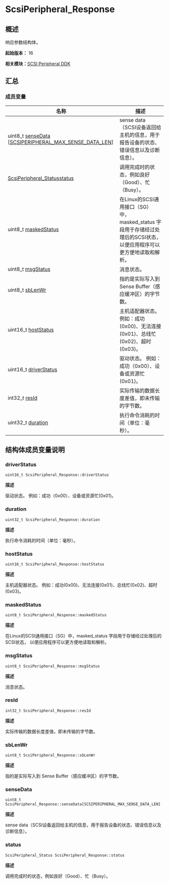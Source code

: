 # ScsiPeripheral_Response


## 概述

响应参数结构体。

**起始版本：** 16

**相关模块：**[SCSI Peripheral DDK](_s_c_s_i.md)


## 汇总


### 成员变量

| 名称 | 描述 | 
| -------- | -------- |
| uint8_t [senseData](#sensedata) [[SCSIPERIPHERAL_MAX_SENSE_DATA_LEN](_s_c_s_i.md#scsiperipheral_max_sense_data_len)] | sense data（SCSI设备返回给主机的信息，用于报告设备的状态、错误信息以及诊断信息）。 | 
| [ScsiPeripheral_Status](_s_c_s_i.md#scsiperipheral_status)[status](#status) | 调用完成时的状态，例如良好（Good）、忙（Busy）。 | 
| uint8_t [maskedStatus](#maskedstatus) | 在Linux的SCSI通用接口（SG）中，masked_status 字段用于存储经过处理后的SCSI状态， 以便应用程序可以更方便地读取和解析。 | 
| uint8_t [msgStatus](#msgstatus) | 消息状态。 | 
| uint8_t [sbLenWr](#sblenwr) | 指的是实际写入到 Sense Buffer（感应缓冲区）的字节数。 | 
| uint16_t [hostStatus](#hoststatus) | 主机适配器状态。 例如：成功(0x00)、无法连接(0x01)、总线忙(0x02)、超时(0x03)。 | 
| uint16_t [driverStatus](#driverstatus) | 驱动状态。 例如：成功（0x00）、设备或资源忙(0x01)。 | 
| int32_t [resId](#resid) | 实际传输的数据长度差值，即未传输的字节数。 | 
| uint32_t [duration](#duration) | 执行命令消耗的时间（单位：毫秒）。 | 


## 结构体成员变量说明


### driverStatus

```
uint16_t ScsiPeripheral_Response::driverStatus
```

**描述**

驱动状态。 例如：成功（0x00）、设备或资源忙(0x01)。


### duration

```
uint32_t ScsiPeripheral_Response::duration
```

**描述**

执行命令消耗的时间（单位：毫秒）。


### hostStatus

```
uint16_t ScsiPeripheral_Response::hostStatus
```

**描述**

主机适配器状态。 例如：成功(0x00)、无法连接(0x01)、总线忙(0x02)、超时(0x03)。


### maskedStatus

```
uint8_t ScsiPeripheral_Response::maskedStatus
```

**描述**

在Linux的SCSI通用接口（SG）中，masked_status 字段用于存储经过处理后的SCSI状态， 以便应用程序可以更方便地读取和解析。


### msgStatus

```
uint8_t ScsiPeripheral_Response::msgStatus
```

**描述**

消息状态。


### resId

```
int32_t ScsiPeripheral_Response::resId
```

**描述**

实际传输的数据长度差值，即未传输的字节数。


### sbLenWr

```
uint8_t ScsiPeripheral_Response::sbLenWr
```

**描述**

指的是实际写入到 Sense Buffer（感应缓冲区）的字节数。


### senseData

```
uint8_t ScsiPeripheral_Response::senseData[SCSIPERIPHERAL_MAX_SENSE_DATA_LEN]
```

**描述**

sense data（SCSI设备返回给主机的信息，用于报告设备的状态、错误信息以及诊断信息）。


### status

```
ScsiPeripheral_Status ScsiPeripheral_Response::status
```

**描述**

调用完成时的状态，例如良好（Good）、忙（Busy）。
